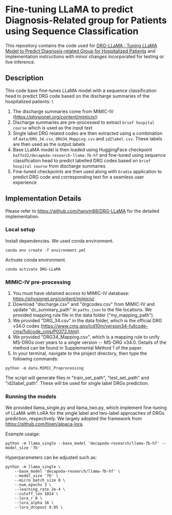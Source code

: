 # Fine-tuning LLaMA to predict Diagnosis-Related group for Patients using Sequence Classification

This repository contains the code used for [DRG-LLaMA : Tuning LLaMA Model to Predict Diagnosis-related Group for Hospitalized Patients](https://arxiv.org/abs/2309.12625) and implementation instructions with minor changes incorporated for testing or live inference.


## Description

This code base fine-tunes LLaMA model with a sequence classification head to predict DRG code based on the discharge summaries of the hospitalized patients: \
1. The discharge summaries come from MIMIC-IV (https://physionet.org/content/mimiciv/)
2. Discharge summaries are pre-processed to extract `brief hospital course` which is used as the input text
3. Single label DRG related codes are then extracted using a combination of `data/DRG_34.csv`, `DRG34_Mapping.csv` and `id2label.csv`. These labels are then used as the output labels
4. Base LLaMA model is then loaded using HuggingFace checkpoint `baffo32/decapoda-research-llama-7b-hf` and fine-tuned using sequence classification head to predict labelled DRG codes based on `brief hospital course` from discharge summaries
5. Fine-tuned checkpoints are then used along with `Gradio` application to predict DRG code and corresponding text for a seamless user experience


## Implementation Details
Please refer to https://github.com/hanyin88/DRG-LLaMA for the detailed implementation.

### Local setup
Install dependencies. We used conda environment.
```
conda env create -f environment.yml
```
Activate conda environment.
```
conda activate DRG-LLaMA
```


### MIMIC-IV pre-processing

1) You must have obtained access to MIMIC-IV database: https://physionet.org/content/mimiciv/. 
2) Download "discharge.csv" and "drgcodes.csv" from MIMIC-IV and update "dc_summary_path" in `paths.json` to the file locations. We provided mapping rule file in the data folder ("my_mapping_path").
3) We provided "DRG_34.csv" in the data folder, which is the official DRG v34.0 codes (https://www.cms.gov/icd10m/version34-fullcode-cms/fullcode_cms/P0372.html). 
4) We provided "DRG34_Mapping.csv", which is a mapping rule to unify MS-DRGs over years to a single version -- MS-DRG v34.0. Details of the method can be found in Supplemental Method 1 of the paper.  
5) In your terminal, navigate to the project directory, then type the following commands:
```
python -m data.MIMIC_Preprocessing
```
The script will generate files in "train_set_path", "test_set_path" and "id2label_path". These will be used for single label DRGs prediction.


### Running the models
We provided llama_single.py and llama_two.py, which implement fine-tuning of LLaMA with LoRA for the single label and two-label approaches of DRGs prediction, respectively. We largely adopted the framework from https://github.com/tloen/alpaca-lora.

Example usaige:
```
python -m llama_single --base_model 'decapoda-research/llama-7b-hf' --model_size '7b'
```
Hyperparameters can be adjusted such as:
```
python -m llama_single \
    --base_model 'decapoda-research/llama-7b-hf' \
    --model_size '7b' \
    --micro_batch_size 8 \
    --num_epochs 3 \
    --learning_rate 2e-4 \
    --cutoff_len 1024 \
    --lora_r 8 \
    --lora_alpha 16 \
    --lora_dropout 0.05 \
```